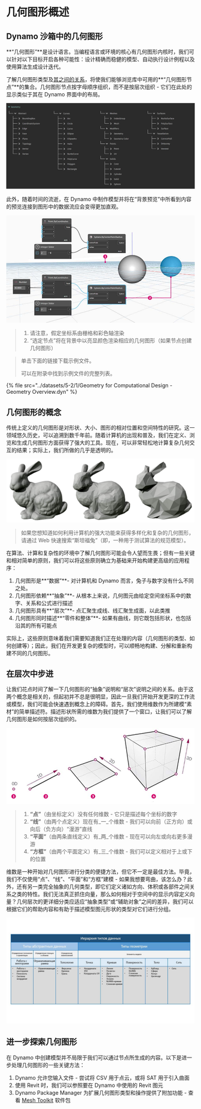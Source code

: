 # 几何图形概述

## Dynamo 沙箱中的几何图形

**“几何图形”**是设计语言。当编程语言或环境的核心有几何图形内核时，我们可以针对以下目标开启各种可能性：设计精确而稳健的模型、自动执行设计例程以及使用算法生成设计迭代。

了解几何图形类型及[其之间的关系](1-geometry-overview.md#stepping-through-the-hierarchy)，将使我们能够浏览库中可用的**“几何图形节点”**的集合。几何图形节点按字母顺序组织，而不是按层次组织 - 它们在此处的显示类似于其在 Dynamo 界面中的布局。

![](../images/5-2/1/geometryoverview-geometryindynamo.jpg)

此外，随着时间的流逝，在 Dynamo 中制作模型并将在“背景预览”中所看到内容的预览连接到图形中的数据流应会变得更加直观。

![](../images/5-2/1/GeometryforComputationalDesign-Overview.jpg)

> 1. 请注意，假定坐标系由栅格和彩色轴渲染
> 2. “选定节点”将在背景中以亮显颜色渲染相应的几何图形（如果节点创建几何图形）

> 单击下面的链接下载示例文件。
>
> 可以在附录中找到示例文件的完整列表。

{% file src="../datasets/5-2/1/Geometry for Computational Design - Geometry Overview.dyn" %}

## 几何图形的概念

传统上定义的几何图形是对形状、大小、图形的相对位置和空间特性的研究。这一领域悠久历史，可以追溯到数千年前。随着计算机的出现和普及，我们在定义、浏览和生成几何图形方面获得了强大的工具。现在，可以非常轻松地计算复杂几何交互的结果；实际上，我们所做的几乎是透明的。

![斯坦福兔](../images/5-2/1/StanfordBunny.jpg)

> 如果您想知道如何利用计算机的强大功能来获得多样化和复杂的几何图形，请通过 Web 快速搜索“斯坦福兔”（即，一种用于测试算法的规范模型）。

在算法、计算和复杂性的环境中了解几何图形可能会令人望而生畏；但有一些关键和相对简单的原则，我们可以将这些原则确立为基础来开始构建更高级的应用程序：

1. 几何图形是**“数据”**\- 对计算机和 Dynamo 而言，兔子与数字没有什么不同之处。
2. 几何图形依赖**“抽象”**\- 从根本上来说，几何图元由给定空间坐标系中的数字、关系和公式进行描述
3. 几何图形具有**“层次”**\- 点汇聚生成线、线汇聚生成面，以此类推
4. 几何图形同时描述**“零件和整体”**\- 如果有曲线，则它既包括形状，也包括沿其的所有可能点

实际上，这些原则意味着我们需要知道我们正在处理的内容（几何图形的类型、如何创建等）；因此，我们在开发更复杂的模型时，可以顺畅地构建、分解和重新构建不同的几何图形。

## 在层次中步进

让我们花点时间了解一下几何图形的“抽象”说明和“层次”说明之间的关系。由于这两个概念是相关的，但起初并不总是很明显，因此一旦我们开始开发更深的工作流或模型，我们可能会快速遇到概念上的障碍。首先，我们使用维数作为所建模“素材”的简单描述符。描述形状所需的维数为我们提供了一个窗口，让我们可以了解几何图形是如何按层次组织的。

![计算几何图形](../images/5-2/1/GeometryDimensionality.jpg)

> 1. **“点”**（由坐标定义）没有任何维数 - 它只是描述每个坐标的数字
> 2. **“线”**（由两个点定义）现在有_一_个维数 - 我们可以向前（正方向）或向后（负方向）“漫游”直线
> 3. **“平面”**（由两条直线定义）有_两_个维数 - 现在可以向左或向右更多漫游
> 4. **“方框”**（由两个平面定义）有_三_个维数 - 我们可以定义相对于上或下的位置

维数是一种开始对几何图形进行分类的便捷方法，但它不一定是最佳方法。毕竟，我们不仅使用“点”、“线”、“平面”和“方框”建模 - 如果我想要弯曲，该怎么办？此外，还有另一类完全抽象的几何类型，即它们定义诸如方向、体积或各部件之间关系之类的特性。我们无法真正抓住向量，那么如何相对于空间中的显示内容定义向量？几何层次的更详细分类应适应“抽象类型”或“辅助对象”之间的差异，我们可以根据它们的帮助内容和有助于描述模型图元形状的类型对它们进行分组。

![几何图形层次](../images/5-2/1/GeometryHierarchy.jpg)

## 进一步探索几何图形

在 Dynamo 中创建模型并不局限于我们可以通过节点所生成的内容。以下是进一步处理几何图形的一些关键方法：

1. Dynamo 允许您输入文件 - 尝试将 CSV 用于点云，或将 SAT 用于引入曲面
2. 使用 Revit 时，我们可以参照要在 Dynamo 中使用的 Revit 图元
3. Dynamo Package Manager 为扩展几何图形类型和操作提供了附加功能 - 查看 [Mesh Toolkit](https://github.com/DynamoDS/Dynamo/wiki/Dynamo-Mesh-Toolkit) 软件包
